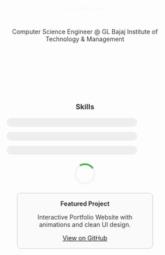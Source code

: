 <!-- START: Animated GitHub Profile Section -->
<style>
  /* Keyframe animation for fade-in and zoom */
  @keyframes fadeInZoomIn {
    0% {opacity: 0; transform: scale(0.5);}
    100% {opacity: 1; transform: scale(1);}
  }

  /* Container for fade-in zoom effect */
  .animate-fade-zoom {
    animation: fadeInZoomIn 1s ease forwards;
    display: inline-block;
  }

  /* Hover grow effect */
  .hover-grow:hover {
    transform: scale(1.1);
    transition: transform 0.3s ease;
  }

  /* Skill bars container style */
  .skill-bar {
    width: 100%;
    max-width: 300px;
    background: #eee;
    border-radius: 10px;
    overflow: hidden;
    margin: 12px 0;
  }

  /* Skill bars fill animation */
  .skill-bar-fill {
    height: 20px;
    width: 0;
    background: linear-gradient(90deg, #4caf50, #81c784);
    animation: fillBar 2s forwards;
    border-radius: 10px;
  }

  /* Custom property to control bar width */
  .skill-html { --skill-level: 90%; }
  .skill-css { --skill-level: 85%; }
  .skill-js { --skill-level: 75%; }

  @keyframes fillBar {
    to { width: var(--skill-level); }
  }

  /* Spinner animation for progress indicator */
  .spinner {
    border: 4px solid #f3f3f3;
    border-top: 4px solid #4caf50;
    border-radius: 50%;
    width: 40px;
    height: 40px;
    animation: spin 1s linear infinite;
    margin: 20px auto;
  }

  @keyframes spin {
    0% { transform: rotate(0); }
    100% { transform: rotate(360deg); }
  }

  /* Hover card style */
  .card {
    width: 280px;
    border: 1px solid #ccc;
    border-radius: 8px;
    padding: 15px;
    transition: transform 0.3s, box-shadow 0.3s;
    cursor: pointer;
    margin: 15px auto;
    background: #fafafa;
  }

  .card:hover {
    transform: translateY(-5px);
    box-shadow: 0 10px 20px rgba(0,0,0,0.15);
  }

  /* Centered text and layout */
  .center {
    text-align: center;
    font-family: -apple-system, BlinkMacSystemFont, "Segoe UI", Roboto, Oxygen,
      Ubuntu, Cantarell, "Open Sans", "Helvetica Neue", sans-serif;
    color: #333;
    max-width: 360px;
    margin: auto;
  }
</style>

<div class="center">
  <h2 class="animate-fade-zoom hover-grow">Hi, I'm Salil Gupta 👋</h2>
  <p>Computer Science Engineer @ GL Bajaj Institute of Technology & Management</p>

  <!-- Animated SVG Circle -->
  <svg width="100" height="100" viewBox="0 0 100 100" class="animate-fade-zoom">
    <circle cx="50" cy="50" r="40" stroke="#4caf50" stroke-width="4" fill="#a5d6a7">
      <animate attributeName="r" values="10;40;10" dur="3s" repeatCount="indefinite" />
    </circle>
  </svg>

  <h3>Skills</h3>

  <div class="skill-bar skill-html">
    <div class="skill-bar-fill"></div>
  </div>
  <div class="skill-bar skill-css">
    <div class="skill-bar-fill"></div>
  </div>
  <div class="skill-bar skill-js">
    <div class="skill-bar-fill"></div>
  </div>

  <!-- Spinner for loading/process effect -->
  <div class="spinner"></div>

  <!-- Hover Card -->
  <div class="card hover-grow">
    <strong>Featured Project</strong>
    <p>Interactive Portfolio Website with animations and clean UI design.</p>
    <a href="https://github.com/yourusername/yourproject" target="_blank">View on GitHub</a>
  </div>
</div>
<!-- END: Animated GitHub Profile Section -->
